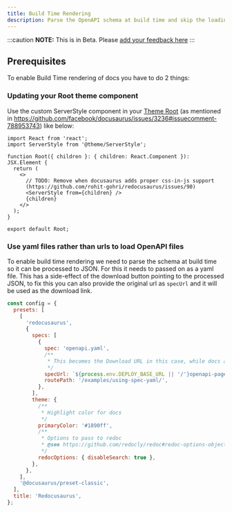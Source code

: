 ```yaml
---
title: Build Time Rendering
description: Parse the OpenAPI schema at build time and skip the loading screen
---
```


:::caution
**NOTE:** This is in Beta. Please [add your feedback here](https://github.com/rohit-gohri/redocusaurus/discussions/88)
:::

## Prerequisites

To enable Build Time rendering of docs you have to do 2 things:

### Updating your Root theme component

Use the custom ServerStyle component in your [Theme Root](https://docusaurus.io/docs/using-themes#wrapper-your-site-with-root) (as mentioned in <https://github.com/facebook/docusaurus/issues/3236#issuecomment-788953743>) like below:

```tsx title="src/theme/Root/index.tsx"
import React from 'react';
import ServerStyle from '@theme/ServerStyle';

function Root({ children }: { children: React.Component }): JSX.Element {
  return (
    <>
      // TODO: Remove when docusaurus adds proper css-in-js support
      (https://github.com/rohit-gohri/redocusaurus/issues/90)
      <ServerStyle from={children} />
      {children}
    </>
  );
}

export default Root;
```

### Use yaml files rather than urls to load OpenAPI files

To enable build time rendering we need to parse the schema at build time so it can be processed to JSON. For this it needs to passed on as a yaml file. This has a side-effect of the download button pointing to the processed JSON, to fix this you can also provide the original url as `specUrl` and it will be used as the download link.

```js title="docusaurus.config.js"
const config = {
  presets: [
    [
      'redocusaurus',
      {
        specs: [
          {
            spec: 'openapi.yaml',
            /**
             * This becomes the Download URL in this case, while docs are generated from `spec`
             */
            specUrl: `${process.env.DEPLOY_BASE_URL || '/'}openapi-page.yaml`,
            routePath: '/examples/using-spec-yaml/',
          },
        ],
        theme: {
          /**
           * Highlight color for docs
           */
          primaryColor: '#1890ff',
          /**
           * Options to pass to redoc
           * @see https://github.com/redocly/redoc#redoc-options-object
           */
          redocOptions: { disableSearch: true },
        },
      },
    ],
    '@docusaurus/preset-classic',
  ],
  title: 'Redocusaurus',
};
```
